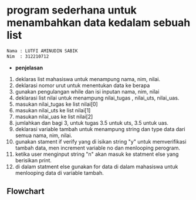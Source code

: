 # **program sederhana untuk menambahkan data kedalam sebuah list**

```sh
Nama : LUTFI AMINUDIN SABIK
Nim  : 312210712
```

- **penjelasan**
  <br>

1. deklaras list mahasiswa untuk menampung nama, nim, nilai.
2. deklarasi nomor urut untuk menentukan data ke berapa
3. gunakan pengulangan while dan isi inputan nama, nim, nilai
4. deklarasi list nilai untuk menampung nilai_tugas , nilai_uts, nilai_uas.
5. masukan nilai_tugas ke list nilai[0]
6. masukan nilai_uts ke list nilai[1]
7. masukan nilai_uas ke list nilai[2]
8. jumlahkan dan bagi 3, untuk tugas 3.5 untuk uts, 3.5 untuk uas.
9. deklarasi variable tambah untuk menampung string dan type data dari semua nama, nim, nilai.
10. gunakan stament if verify yang di isikan string "y" untuk memverifikasi tambah data, men increment variable no dan menlooping perogram.
11. ketika user menginput string "n" akan masuk ke statment else yang berisikan print.
12. di dalam statment else gunakan for data di dalam mahasiswa untuk menlooping data di variable tambah.

## **Flowchart**
